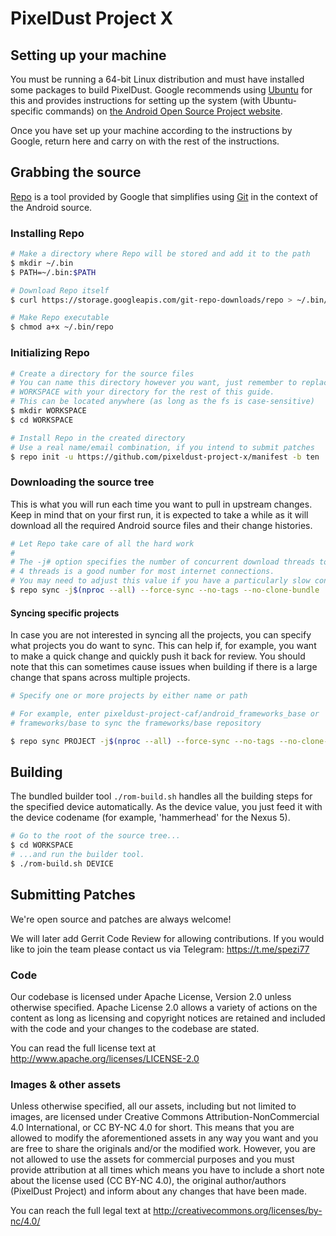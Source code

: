 # PixelDust Project X #

## Setting up your machine ##

You must be running a 64-bit Linux distribution and must have installed some packages to build
PixelDust. Google recommends using [Ubuntu](http://www.ubuntu.com/download/desktop) for
this and provides instructions for setting up the system (with Ubuntu-specific commands) on
[the Android Open Source Project website](https://source.android.com/source/initializing.html#setting-up-a-linux-build-environment).

Once you have set up your machine according to the instructions by Google, return here and carry
on with the rest of the instructions.

## Grabbing the source ##

[Repo](http://source.android.com/source/developing.html) is a tool provided by Google that
simplifies using [Git](http://git-scm.com/book) in the context of the Android source.

### Installing Repo ###

```bash
# Make a directory where Repo will be stored and add it to the path
$ mkdir ~/.bin
$ PATH=~/.bin:$PATH

# Download Repo itself
$ curl https://storage.googleapis.com/git-repo-downloads/repo > ~/.bin/repo

# Make Repo executable
$ chmod a+x ~/.bin/repo
```

### Initializing Repo ###

```bash
# Create a directory for the source files
# You can name this directory however you want, just remember to replace
# WORKSPACE with your directory for the rest of this guide.
# This can be located anywhere (as long as the fs is case-sensitive)
$ mkdir WORKSPACE
$ cd WORKSPACE

# Install Repo in the created directory
# Use a real name/email combination, if you intend to submit patches
$ repo init -u https://github.com/pixeldust-project-x/manifest -b ten
```

### Downloading the source tree ###

This is what you will run each time you want to pull in upstream changes. Keep in mind that on your
first run, it is expected to take a while as it will download all the required Android source files
and their change histories.

```bash
# Let Repo take care of all the hard work
#
# The -j# option specifies the number of concurrent download threads to run.
# 4 threads is a good number for most internet connections.
# You may need to adjust this value if you have a particularly slow connection.
$ repo sync -j$(nproc --all) --force-sync --no-tags --no-clone-bundle
```

#### Syncing specific projects ####

In case you are not interested in syncing all the projects, you can specify what projects you do
want to sync. This can help if, for example, you want to make a quick change and quickly push it
back for review. You should note that this can sometimes cause issues when building if there is
a large change that spans across multiple projects.

```bash
# Specify one or more projects by either name or path

# For example, enter pixeldust-project-caf/android_frameworks_base or
# frameworks/base to sync the frameworks/base repository

$ repo sync PROJECT -j$(nproc --all) --force-sync --no-tags --no-clone-bundle
```

## Building ##

The bundled builder tool `./rom-build.sh` handles all the building steps for the specified device
automatically. As the device value, you just feed it with the device codename (for example,
'hammerhead' for the Nexus 5).

```bash
# Go to the root of the source tree...
$ cd WORKSPACE
# ...and run the builder tool.
$ ./rom-build.sh DEVICE
```

## Submitting Patches ##

We're open source and patches are always welcome!

We will later add Gerrit Code Review for allowing contributions. If you would like to join the team please contact us via Telegram: https://t.me/spezi77


### Code ###

Our codebase is licensed under Apache License, Version 2.0 unless otherwise specified. Apache
License 2.0 allows a variety of actions on the content as long as licensing and copyright
notices are retained and included with the code and your changes to the codebase are stated.

You can read the full license text at http://www.apache.org/licenses/LICENSE-2.0

### Images & other assets ###

Unless otherwise specified, all our assets, including but not limited to images, are licensed
under Creative Commons Attribution-NonCommercial 4.0 International, or CC BY-NC 4.0 for short.
This means that you are allowed to modify the aforementioned assets in any way you want and
you are free to share the originals and/or the modified work. However, you are not allowed
to use the assets for commercial purposes and you must provide attribution at all times which
means you have to include a short note about the license used (CC BY-NC 4.0), the original
author/authors (PixelDust Project) and inform about any changes that have been
made.

You can reach the full legal text at http://creativecommons.org/licenses/by-nc/4.0/
